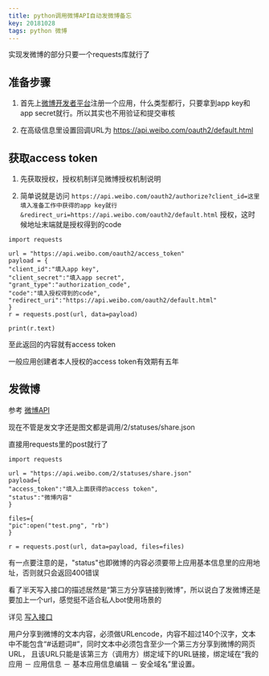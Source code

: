 ```yaml
---
title: python调用微博API自动发微博备忘
key: 20181028
tags: python 微博
---
```



实现发微博的部分只要一个requests库就行了


## 准备步骤

1. 首先上[微博开发者平台](http://open.weibo.com/)注册一个应用，什么类型都行，只要拿到app key和app secret就行。所以其实也不用验证和提交审核

2. 在高级信息里设置回调URL为 https://api.weibo.com/oauth2/default.html

<!--more-->

## 获取access token


1. 先获取授权，授权机制详见微博授权机制说明

2. 简单说就是访问
`https://api.weibo.com/oauth2/authorize?client_id=这里填入准备工作中获得的app key就行&redirect_uri=https://api.weibo.com/oauth2/default.html` 授权，这时候地址末端就是授权得到的code

```
import requests

url = "https://api.weibo.com/oauth2/access_token"
payload = {
"client_id":"填入app key",
"client_secret":"填入app secret",
"grant_type":"authorization_code",
"code":"填入授权得到的code",
"redirect_uri":"https://api.weibo.com/oauth2/default.html"
}
r = requests.post(url, data=payload)

print(r.text)
```

至此返回的内容就有access token

一般应用创建者本人授权的access token有效期有五年


## 发微博


参考 [微博API](http://open.weibo.com/wiki/API)

现在不管是发文字还是图文都是调用/2/statuses/share.json

直接用requests里的post就行了

```
import requests

url = "https://api.weibo.com/2/statuses/share.json"
payload={
"access_token":"填入上面获得的access token",
"status":"微博内容"
}

files={
"pic":open("test.png", "rb")
}

r = requests.post(url, data=payload, files=files)
```

有一点要注意的是，"status"也即微博的内容必须要带上应用基本信息里的应用地址，否则就只会返回400错误

看了半天写入接口的描述居然是“第三方分享链接到微博”，所以说白了发微博还是要加上一个url，感觉挺不适合私人bot使用场景的

详见 [写入接口](http://open.weibo.com/wiki/2/statuses/share)

用户分享到微博的文本内容，必须做URLencode，内容不超过140个汉字，文本中不能包含“#话题词#”，同时文本中必须包含至少一个第三方分享到微博的网页URL，
且该URL只能是该第三方（调用方）绑定域下的URL链接，绑定域在“我的应用 － 应用信息 － 基本应用信息编辑 － 安全域名”里设置。
